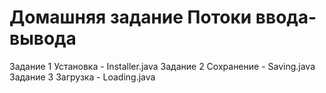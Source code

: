 # Домашняя задание Потоки ввода-вывода

Задание 1 Установка - Installer.java
Задание 2 Сохранение - Saving.java
Задание 3 Загрузка - Loading.java

